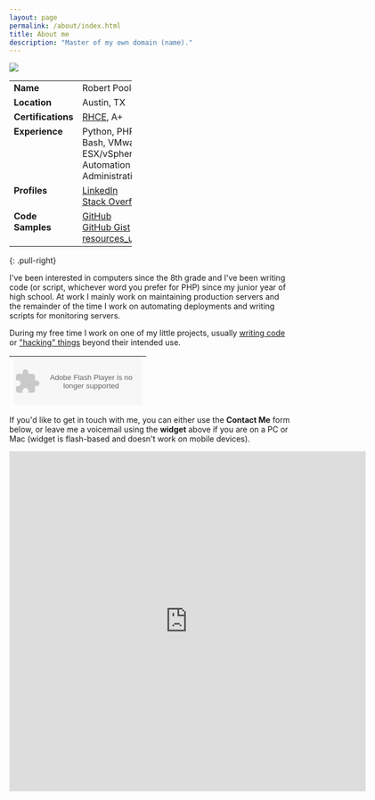 ```yaml
---
layout: page
permalink: /about/index.html
title: About me
description: "Master of my own domain (name)."
---
```


<div class="notice">
    <img src="http://www.gravatar.com/avatar/2c8ea59a9c707734a836571e6b343184?s=220" />
    <div style="width:220px; font-size:87%">
        <table width="100%">
            <tbody>
                <tr><td width="45%"><strong>Name</strong></td><td>Robert Pooley</td></tr>
                <tr><td><strong>Location</strong></td><td>Austin, TX</td></tr>
                <tr><td><strong>Certifications</strong></td><td>
                    <a rel="nofollow" target="_blank" href="https://www.redhat.com/wapps/training/certification/verify.html?certNumber=805009913541236&verify=Verify">RHCE</a>, A+
                </td></tr>
                <tr><td style="vertical-align:top;"><strong>Experience</strong></td><td>Python, PHP, C#, Bash, VMware ESX/vSphere, Linux Automation and Administration</td></tr>
                <tr><td style="vertical-align:top;"><strong>Profiles</strong></td><td>
                    <a rel="nofollow" target="_blank" href="http://www.linkedin.com/in/robpooley/">LinkedIn</a><br />
                    <a rel="nofollow" target="_blank" href="http://stackoverflow.com/users/1198943/">Stack Overflow</a>
                </td></tr>
                <tr><td style="vertical-align:top;"><strong>Code Samples</strong></td><td>
                    <a rel="nofollow" target="_blank" href="https://github.com/Robpol86/">GitHub</a><br />
                    <a rel="nofollow" target="_blank" href="https://gist.github.com/Robpol86">GitHub Gist</a><br />
                    <a rel="nofollow" target="_blank" href="http://code.google.com/p/mtasa-blue/source/browse/trunk/resources/resources_upload.py">resources_upload.py</a>
                </td></tr>
            </tbody>
        </table>
    </div>
</div>
{: .pull-right}

I've been interested in computers since the 8th grade and I've been writing code (or script, whichever word you prefer
for PHP) since my junior year of high school. At work I mainly work on maintaining production servers and the remainder
of the time I work on automating deployments and writing scripts for monitoring servers.

During my free time I work on one of my little projects, usually 
[writing code](https://github.com/Robpol86?tab=repositories) or 
["hacking" things]({{site-url}}/lapdock/Atrix-Lapdock-Other-Uses/) beyond their intended use.

<table width="235" height="90"><tbody><tr><td>
    <object type="application/x-shockwave-flash" data="https://clients4.google.com/voice/embed/webCallButton" width="230" height="85">
        <param name="movie" value="https://clients4.google.com/voice/embed/webCallButton" />
        <param name="wmode" value="transparent" />
        <param name="FlashVars" value="id=94442c0f2ac8537cf83dbc6609c4c4e34c4ad3b9&style=0" />
    </object>
</td></tr></tbody></table>

If you'd like to get in touch with me, you can either use the **Contact Me** form below, or leave me a voicemail using
the **widget** above if you are on a PC or Mac (widget is flash-based and doesn't work on mobile devices).

<iframe src="https://docs.google.com/forms/d/16wVAULQYNbxZKctrVGAmbp8Zx4er_FnP-OQAe5olfVo/viewform?embedded=true" width="640" height="610" frameborder="0" marginheight="0" marginwidth="0">
    Loading...
</iframe>

